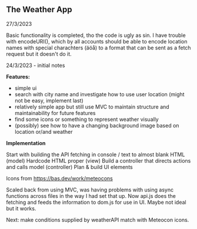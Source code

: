## The Weather App

27/3/2023

Basic functionality is completed, tho the code is ugly as sin. I have trouble with encodeURI(),
which by all accounts should be able to encode location names with special charachters (äöå) to
a format that can be sent as a fetch request but it doesn't do it.

24/3/2023 - initial notes

**Features:**

- simple ui
- search with city name and investigate how to use user location (might not be easy, implement last)
- relatively simple app but still use MVC to maintain structure and maintainability for future features
- find some icons or something to represent weather visually
- (possibly) see how to have a changing background image based on location or/and weather

**Implementation**

Start with building the API fetching in console / text to almost blank HTML (model)
Hardcode HTML proper (view)
Build a controller that directs actions and calls model (controller)
Plan & build UI elements

Icons from https://bas.dev/work/meteocons

Scaled back from using MVC, was having problems with using async functions across files in the way
I had set that up. Now api.js does the fetching and feeds the information to dom.js for use in
UI. Maybe not ideal but it works.

Next: make conditions supplied by weatherAPI match with Meteocon icons.
